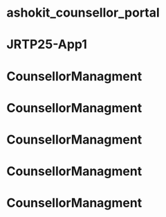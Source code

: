 # ashokit_counsellor_portal
# JRTP25-App1
# CounsellorManagment
# CounsellorManagment
# CounsellorManagment
# CounsellorManagment
# CounsellorManagment
